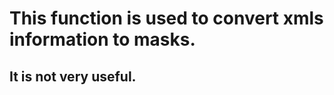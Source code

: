 <!--
 * @lanhuage: markdown
 * @Descripttion: 
 * @version: beta
 * @Author: xiaoshuyui
 * @Date: 2020-10-22 09:30:37
 * @LastEditors: xiaoshuyui
 * @LastEditTime: 2020-10-23 09:22:12
-->
# This function is used to convert xmls information to masks.

## It is not very useful.